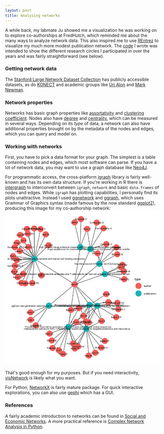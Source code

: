 ```yaml
---
layout: post
title: Analyzing networks
---
```


A while back, my labmate Ju showed me a visualization he was working on to explore co-authorships at FredHutch, which reminded me about the many ways to analyze network data. This also inspired me to use [REntrez](https://cran.r-project.org/web/packages/rentrez/index.html) to visualize my much more modest publication network. The [code](https://github.com/ptvan/R-snippets/blob/master/coauthor_network.R) I wrote was intended to show the different research circles I participated in over the years and was fairly straightforward (see below).

### Getting network data

The [Stanford Large Network Dataset Collection](https://snap.stanford.edu/data/) has publicly accessible datasets, as do [KONECT](http://konect.uni-koblenz.de/networks/) and academic groups like [Uri Alon](http://www.weizmann.ac.il/mcb/UriAlon/download/collection-complex-networks) and [Mark Newman](http://www-personal.umich.edu/~mejn/netdata/).

### Network properties

Networks has basic graph properties like [assortativity](https://en.wikipedia.org/wiki/Assortativity) and [clustering coefficient](https://en.wikipedia.org/wiki/Clustering_coefficient). Nodes also have [degree](https://en.wikipedia.org/wiki/Degree_(graph_theory)) and [centrality](https://en.wikipedia.org/wiki/Centrality), which can be measured in several ways. Depending on its _type_ of data, a network can also have additional properties brought on by the metadata of the nodes and edges, which you can query and model on.

### Working with networks 

First, you have to pick a data format for your graph. The simplest is a table containing nodes and edges, which most software can parse. If you have a lot of network data, you may want to use a graph database like [Neo4J](https://neo4j.com/).

For programmatic access, the cross-platform [igraph](https://igraph.org/r/) library is fairly well-known and has its own data structure. If you're working in R there is [intergraph](https://cran.r-project.org/web/packages/intergraph/) to interconvert between `igraph`, `network` and basic `data.frames` of nodes and edges. While `igraph` has plotting capabilities, I personally find its plots unattractive. Instead I used [ggnetwork](https://briatte.github.io/ggnetwork/) and [ggraph](https://github.com/thomasp85/ggraph), which uses Grammar of Graphics syntax (made famous by the now standard [ggplot2](https://ggplot2.tidyverse.org/)), producing this image for my co-authorship network:
![coauthor-network](/images/coauthor-network.png "coauthor-network.png")

That's good enough for my purposes. But if you need interactivity, [visNetwork](https://datastorm-open.github.io/visNetwork/) is likely what you want.

For Python, [NetworkX](https://networkx.github.io/) is fairly mature package. For quick interactive explorations, you can also use [gephi](https://gephi.org/) which has a GUI.

### References

A fairly academic introduction to networks can be found in [Social and Economic Networks](https://web.stanford.edu/~jacksonm/books.html#book). A more practical reference is [Complex Network Analysis in Python](http://www.networksciencelab.com/).

